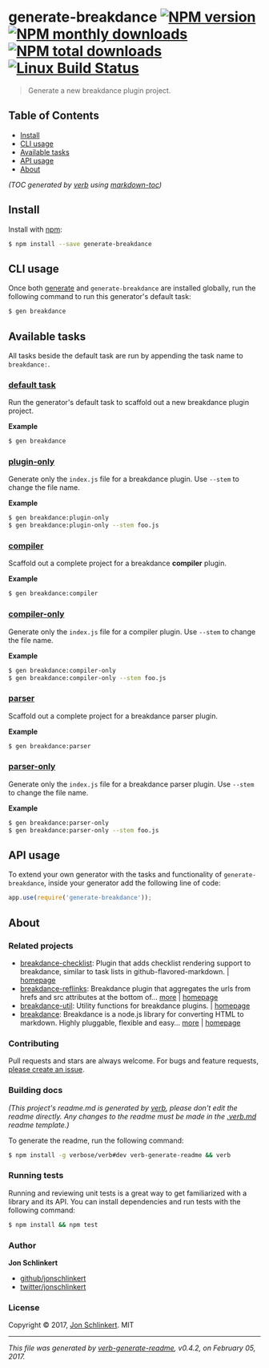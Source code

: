 # generate-breakdance [![NPM version](https://img.shields.io/npm/v/generate-breakdance.svg?style=flat)](https://www.npmjs.com/package/generate-breakdance) [![NPM monthly downloads](https://img.shields.io/npm/dm/generate-breakdance.svg?style=flat)](https://npmjs.org/package/generate-breakdance)  [![NPM total downloads](https://img.shields.io/npm/dt/generate-breakdance.svg?style=flat)](https://npmjs.org/package/generate-breakdance) [![Linux Build Status](https://img.shields.io/travis/generate/generate-breakdance.svg?style=flat&label=Travis)](https://travis-ci.org/generate/generate-breakdance)

> Generate a new breakdance plugin project.

## Table of Contents

- [Install](#install)
- [CLI usage](#cli-usage)
- [Available tasks](#available-tasks)
- [API usage](#api-usage)
- [About](#about)

_(TOC generated by [verb](https://github.com/verbose/verb) using [markdown-toc](https://github.com/jonschlinkert/markdown-toc))_

## Install

Install with [npm](https://www.npmjs.com/):

```sh
$ npm install --save generate-breakdance
```

## CLI usage

Once both [generate](https://github.com/generate/generate) and `generate-breakdance` are installed globally, run the following command to run this generator's default task:

```sh
$ gen breakdance
```

## Available tasks

All tasks beside the default task are run by appending the task name to `breakdance:`.

### [default task](generator.js#L34)

Run the generator's default task to scaffold out a new breakdance plugin project.

**Example**

```sh
$ gen breakdance
```

### [plugin-only](generator.js#L48)

Generate only the `index.js` file for a breakdance plugin. Use `--stem` to change the file name.

**Example**

```sh
$ gen breakdance:plugin-only
$ gen breakdance:plugin-only --stem foo.js
```

### [compiler](generator.js#L60)

Scaffold out a complete project for a breakdance **compiler** plugin.

**Example**

```sh
$ gen breakdance:compiler
```

### [compiler-only](generator.js#L74)

Generate only the `index.js` file for a compiler plugin. Use `--stem` to change the file name.

**Example**

```sh
$ gen breakdance:compiler-only
$ gen breakdance:compiler-only --stem foo.js
```

### [parser](generator.js#L86)

Scaffold out a complete project for a breakdance parser plugin.

**Example**

```sh
$ gen breakdance:parser
```

### [parser-only](generator.js#L100)

Generate only the `index.js` file for a breakdance parser plugin. Use `--stem` to change the file name.

**Example**

```sh
$ gen breakdance:parser-only
$ gen breakdance:parser-only --stem foo.js
```

## API usage

To extend your own generator with the tasks and functionality of `generate-breakdance`, inside your generator add the following line of code:

```js
app.use(require('generate-breakdance'));
```

## About

### Related projects

* [breakdance-checklist](https://www.npmjs.com/package/breakdance-checklist): Plugin that adds checklist rendering support to breakdance, similar to task lists in github-flavored-markdown. | [homepage](https://github.com/jonschlinkert/breakdance-checklist "Plugin that adds checklist rendering support to breakdance, similar to task lists in github-flavored-markdown.")
* [breakdance-reflinks](https://www.npmjs.com/package/breakdance-reflinks): Breakdance plugin that aggregates the urls from hrefs and src attributes at the bottom of… [more](https://github.com/jonschlinkert/breakdance-reflinks) | [homepage](https://github.com/jonschlinkert/breakdance-reflinks "Breakdance plugin that aggregates the urls from hrefs and src attributes at the bottom of the file as reference links.")
* [breakdance-util](https://www.npmjs.com/package/breakdance-util): Utility functions for breakdance plugins. | [homepage](https://github.com/jonschlinkert/breakdance-util "Utility functions for breakdance plugins.")
* [breakdance](https://www.npmjs.com/package/breakdance): Breakdance is a node.js library for converting HTML to markdown. Highly pluggable, flexible and easy… [more](http://breakdance.io) | [homepage](http://breakdance.io "Breakdance is a node.js library for converting HTML to markdown. Highly pluggable, flexible and easy to use. It's time for your markup to get down.")

### Contributing

Pull requests and stars are always welcome. For bugs and feature requests, [please create an issue](../../issues/new).

### Building docs

_(This project's readme.md is generated by [verb](https://github.com/verbose/verb-generate-readme), please don't edit the readme directly. Any changes to the readme must be made in the [.verb.md](.verb.md) readme template.)_

To generate the readme, run the following command:

```sh
$ npm install -g verbose/verb#dev verb-generate-readme && verb
```

### Running tests

Running and reviewing unit tests is a great way to get familiarized with a library and its API. You can install dependencies and run tests with the following command:

```sh
$ npm install && npm test
```

### Author

**Jon Schlinkert**

* [github/jonschlinkert](https://github.com/jonschlinkert)
* [twitter/jonschlinkert](https://twitter.com/jonschlinkert)

### License

Copyright © 2017, [Jon Schlinkert](https://github.com/jonschlinkert).
MIT

***

_This file was generated by [verb-generate-readme](https://github.com/verbose/verb-generate-readme), v0.4.2, on February 05, 2017._
